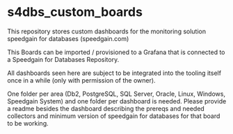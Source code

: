 # s4dbs_custom_boards
This repository stores custom dashboards for the monitoring solution speedgain for databases (speedgain.com)

This Boards can be imported / provisioned to a Grafana that is connected to a Speedgain for Databases Repository. 

All dashboards seen here are subject to be integrated into the tooling itself once in a while (only with permission of the owner). 

One folder per area (Db2, PostgreSQL, SQL Server, Oracle, Linux, Windows, Speedgain System) and one folder per dashboard is needed. Please provide a readme besides the dashboard describing the prereqs and needed collectors and minimum version of speedgain for databases for that board to be working.
